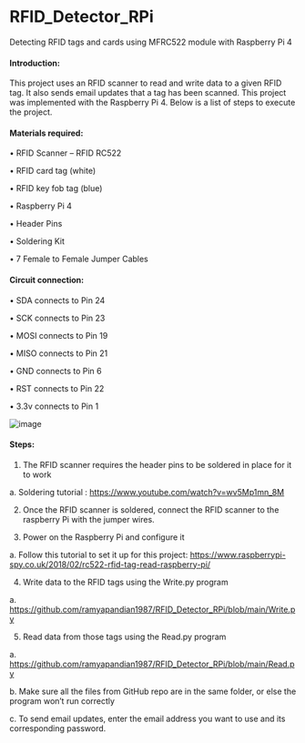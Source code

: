 # RFID_Detector_RPi
Detecting RFID tags and cards using MFRC522 module with Raspberry Pi 4 

#### Introduction:

This project uses an RFID scanner to read and write data to a given RFID tag. It also sends email updates that a tag has been scanned. This project was implemented with the Raspberry Pi 4.  Below is a list of steps to execute the project.


#### Materials required: 

•	RFID Scanner – RFID RC522

•	RFID card tag (white)

•	RFID key fob tag (blue)

•	Raspberry Pi 4

•	Header Pins 

•	Soldering Kit

•	7 Female to Female Jumper Cables


#### Circuit connection:

•	SDA connects to Pin 24

•	SCK connects to Pin 23

•	MOSI connects to Pin 19

•	MISO connects to Pin 21

•	GND connects to Pin 6

•	RST connects to Pin 22

•	3.3v connects to Pin 1


![image](https://user-images.githubusercontent.com/37421836/167015218-eaffc717-5507-4c56-9052-d75a87c17a6e.png)

#### Steps:

1.	The RFID scanner requires the header pins to be soldered in place for it to work 

a.	Soldering tutorial : https://www.youtube.com/watch?v=wv5Mp1mn_8M

2.	Once the RFID scanner is soldered, connect the RFID scanner to the raspberry Pi with the jumper wires. 

4.	Power on the Raspberry Pi and configure it

a.	Follow this tutorial to set it up for this project: https://www.raspberrypi-spy.co.uk/2018/02/rc522-rfid-tag-read-raspberry-pi/ 

4.	Write data to the RFID tags using the Write.py program

a.	https://github.com/ramyapandian1987/RFID_Detector_RPi/blob/main/Write.py

5.	Read data from those tags using the Read.py program

a.	https://github.com/ramyapandian1987/RFID_Detector_RPi/blob/main/Read.py

b.	Make sure all the files from GitHub repo are in the same folder, or else the program won’t run correctly

c.	To send email updates, enter the email address you want to use and its corresponding password.

